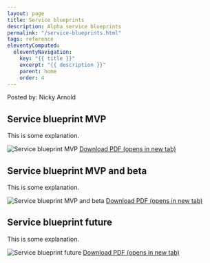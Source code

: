 ```yaml
---
layout: page
title: Service blueprints
description: Alpha service blueprints
permalink: "/service-blueprints.html"
tags: reference
eleventyComputed:
  eleventyNavigation:
    key: "{{ title }}"
    excerpt: "{{ description }}"
    parent: home
    order: 4
---
```


Posted by: Nicky Arnold

## Service blueprint MVP
This is some explanation.

![Service blueprint MVP](service-blueprint-mvp.png "Service blueprint MVP")
<a href="/documents/service-blueprint-mvp.pdf" target="_blank">Download PDF (opens in new tab)</a>


## Service blueprint MVP and beta
This is some explanation.

![Service blueprint MVP and beta](service-blueprint-mvp-and-beta.png "Service blueprint MVP and beta")
<a href="/documents/service-blueprint-mvp-and-beta.pdf" target="_blank">Download PDF (opens in new tab)</a>


## Service blueprint future
This is some explanation.

![Service blueprint future](service-blueprint-future-updated.png "Service blueprint future")
<a href="/documents/service-blueprint-future-updated.pdf" target="_blank">Download PDF (opens in new tab)</a>
